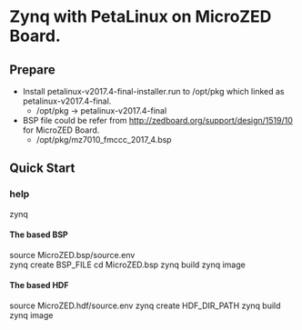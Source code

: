 # Zynq with PetaLinux on MicroZED Board.


## Prepare
+ Install petalinux-v2017.4-final-installer.run to /opt/pkg which linked as petalinux-v2017.4-final.  
  + /opt/pkg -> petalinux-v2017.4-final
+ BSP file could be refer from http://zedboard.org/support/design/1519/10 for MicroZED Board.  
  + /opt/pkg/mz7010_fmccc_2017_4.bsp


## Quick Start

### help

zynq

#### The based BSP

source MicroZED.bsp/source.env  
zynq create BSP_FILE
cd MicroZED.bsp
zynq build
zynq image

#### The based HDF

source MicroZED.hdf/source.env
zynq create HDF_DIR_PATH
zynq build
zynq image
